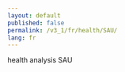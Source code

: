 ```yaml
---
layout: default
published: false
permalink: /v3_1/fr/health/SAU/
lang: fr
---
```


health analysis SAU
